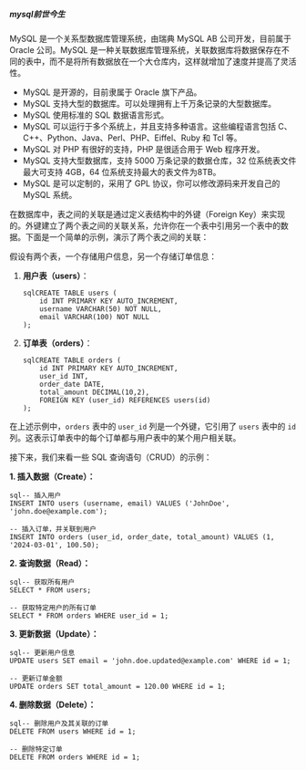 ##### mysql前世今生

MySQL 是一个关系型数据库管理系统，由瑞典 MySQL AB 公司开发，目前属于 Oracle 公司。MySQL 是一种关联数据库管理系统，关联数据库将数据保存在不同的表中，而不是将所有数据放在一个大仓库内，这样就增加了速度并提高了灵活性。

- MySQL 是开源的，目前隶属于 Oracle 旗下产品。
- MySQL 支持大型的数据库。可以处理拥有上千万条记录的大型数据库。
- MySQL 使用标准的 SQL 数据语言形式。
- MySQL 可以运行于多个系统上，并且支持多种语言。这些编程语言包括 C、C++、Python、Java、Perl、PHP、Eiffel、Ruby 和 Tcl 等。
- MySQL 对 PHP 有很好的支持，PHP 是很适合用于 Web 程序开发。
- MySQL 支持大型数据库，支持 5000 万条记录的数据仓库，32 位系统表文件最大可支持 4GB，64 位系统支持最大的表文件为8TB。
- MySQL 是可以定制的，采用了 GPL 协议，你可以修改源码来开发自己的 MySQL 系统。



在数据库中，表之间的关联是通过定义表结构中的外键（Foreign Key）来实现的。外键建立了两个表之间的关联关系，允许你在一个表中引用另一个表中的数据。下面是一个简单的示例，演示了两个表之间的关联：

假设有两个表，一个存储用户信息，另一个存储订单信息：

1. **用户表（users）**：

   ```
   sqlCREATE TABLE users (
       id INT PRIMARY KEY AUTO_INCREMENT,
       username VARCHAR(50) NOT NULL,
       email VARCHAR(100) NOT NULL
   );
   ```

2. **订单表（orders）**：

   ```
   sqlCREATE TABLE orders (
       id INT PRIMARY KEY AUTO_INCREMENT,
       user_id INT,
       order_date DATE,
       total_amount DECIMAL(10,2),
       FOREIGN KEY (user_id) REFERENCES users(id)
   );
   ```

在上述示例中，`orders` 表中的 `user_id` 列是一个外键，它引用了 `users` 表中的 `id` 列。这表示订单表中的每个订单都与用户表中的某个用户相关联。

接下来，我们来看一些 SQL 查询语句（CRUD）的示例：

**1. 插入数据（Create）：**

```
sql-- 插入用户
INSERT INTO users (username, email) VALUES ('JohnDoe', 'john.doe@example.com');

-- 插入订单，并关联到用户
INSERT INTO orders (user_id, order_date, total_amount) VALUES (1, '2024-03-01', 100.50);
```

**2. 查询数据（Read）：**

```
sql-- 获取所有用户
SELECT * FROM users;

-- 获取特定用户的所有订单
SELECT * FROM orders WHERE user_id = 1;
```

**3. 更新数据（Update）：**

```
sql-- 更新用户信息
UPDATE users SET email = 'john.doe.updated@example.com' WHERE id = 1;

-- 更新订单金额
UPDATE orders SET total_amount = 120.00 WHERE id = 1;
```

**4. 删除数据（Delete）：**

```
sql-- 删除用户及其关联的订单
DELETE FROM users WHERE id = 1;

-- 删除特定订单
DELETE FROM orders WHERE id = 1;
```
